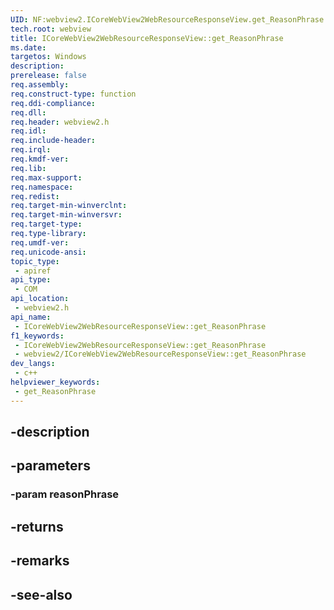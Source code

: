 ```yaml
---
UID: NF:webview2.ICoreWebView2WebResourceResponseView.get_ReasonPhrase
tech.root: webview
title: ICoreWebView2WebResourceResponseView::get_ReasonPhrase
ms.date: 
targetos: Windows
description: 
prerelease: false
req.assembly: 
req.construct-type: function
req.ddi-compliance: 
req.dll: 
req.header: webview2.h
req.idl: 
req.include-header: 
req.irql: 
req.kmdf-ver: 
req.lib: 
req.max-support: 
req.namespace: 
req.redist: 
req.target-min-winverclnt: 
req.target-min-winversvr: 
req.target-type: 
req.type-library: 
req.umdf-ver: 
req.unicode-ansi: 
topic_type:
 - apiref
api_type:
 - COM
api_location:
 - webview2.h
api_name:
 - ICoreWebView2WebResourceResponseView::get_ReasonPhrase
f1_keywords:
 - ICoreWebView2WebResourceResponseView::get_ReasonPhrase
 - webview2/ICoreWebView2WebResourceResponseView::get_ReasonPhrase
dev_langs:
 - c++
helpviewer_keywords:
 - get_ReasonPhrase
---
```


## -description

## -parameters

### -param reasonPhrase

## -returns

## -remarks

## -see-also

